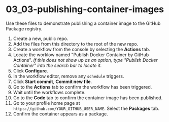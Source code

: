 # 03_03-publishing-container-images
Use these files to demonstrate publishing a container image to the GitHub Package registry.

1. Create a new, public repo.
1. Add the files from this directory to the root of the new repo.
1. Create a workflow from the console by selecting the **Actions** tab.
1. Locate the worklow named "Publish Docker Container by GitHub Actions". _If this does not show up as an option, type "Publish Docker Container" into the search bar to locate it._
1. Click **Configure**.
1. In the workflow editor, remove any `schedule` triggers.
1. Click **Start commit**, **Commit new file**.
1. Go to the **Actions** tab to confirm the workflow has been triggered.
1. Wait until the workflows complete.
1. Go to the **Code** tab to confirm the container image has been published.
1. Go to your profile home page at `https://github.com/YOUR_GITHUB_USER_NAME`.  Select the **Packages** tab.
1. Confirm the container appears as a package.

